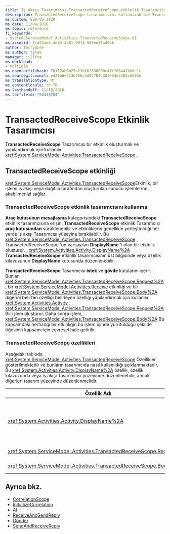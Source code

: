 ```yaml
---
title: İş Akışı Tasarımcısı-TransactedReceiveScope etkinlik Tasarımcısı
description: TransactedReceiveScope tasarımcısını kullanarak bir TransactedReceiveScope etkinliği oluşturma ve yapılandırma hakkında bilgi edinin.
ms.custom: SEO-VS-2020
ms.date: 11/04/2016
ms.topic: reference
f1_keywords:
- System.ServiceModel.Activities.TransactedReceiveScope.UI
ms.assetid: 7ca93aad-4e83-4d81-90f4-998ee114d9b6
author: TerryGLee
ms.author: tglee
manager: jillfra
ms.workload:
- multiple
ms.openlocfilehash: 70117ab8b27a23dfb2836800c41ff0844fb8de1c
ms.sourcegitcommit: ed26b6e313b766c4d92764c303954e2385c6693e
ms.translationtype: MT
ms.contentlocale: tr-TR
ms.lasthandoff: 11/10/2020
ms.locfileid: "94433784"
---
```

# <a name="transactedreceivescope-activity-designer"></a>TransactedReceiveScope Etkinlik Tasarımcısı

**TransactedReceiveScope** Tasarımcısı bir etkinlik oluşturmak ve yapılandırmak için kullanılır <xref:System.ServiceModel.Activities.TransactedReceiveScope> .

## <a name="the-transactedreceivescope-activity"></a>TransactedReceiveScope etkinliği

<xref:System.ServiceModel.Activities.TransactedReceiveScope>Etkinlik, bir işlemi iş akışı veya dağıtıcı tarafından oluşturulan sunucu işlemlerine akabilmenizi sağlar.

### <a name="using-the-transactedreceivescope-activity-designer"></a>TransactedReceiveScope etkinlik tasarımcısını kullanma

**Araç kutusunun** **mesajlaşma** kategorisindeki **TransactedReceiveScope** etkinlik tasarımcısına erişin. **TransactedReceiveScope** etkinlik Tasarımcısı **araç kutusundan** sürüklenebilir ve etkinliklerin genellikle yerleştirildiği her yerde iş akışı Tasarımcısı yüzeyine bırakılabilir. Bu <xref:System.ServiceModel.Activities.TransactedReceiveScope> , TransactedReceiveScope 'un varsayılan **DisplayName** 'i olan bir etkinlik oluşturur. , <xref:System.Activities.Activity.DisplayName%2A> **TransactedReceiveScope** etkinlik tasarımcısının üst bilgisinde veya özellik kılavuzunun **DisplayName** kutusunda düzenlenebilir.

**TransactedReceiveScope** Tasarımcısı **istek** ve **gövde** kutularını içerir. Bunlar <xref:System.ServiceModel.Activities.TransactedReceiveScope.Request%2A> , bir <xref:System.ServiceModel.Activities.Receive> etkinliği ve bir <xref:System.ServiceModel.Activities.TransactedReceiveScope.Body%2A> diğerini belirten özelliği belirleyen özelliği yapılandırmak için kullanılır <xref:System.Activities.Activity> . , <xref:System.ServiceModel.Activities.TransactedReceiveScope.Request%2A> Bir işlem oluşturur. Daha sonra işlem, <xref:System.ServiceModel.Activities.TransactedReceiveScope.Body%2A> Bu kapsamdaki herhangi bir etkinliğin bu işlem içinde yürütüldüğü şekilde öğesinin kapsamı için çevresel hale getirilir.

### <a name="the-transactedreceivescope-properties"></a>TransactedReceiveScope özellikleri

Aşağıdaki tabloda <xref:System.ServiceModel.Activities.TransactedReceiveScope> Özellikler gösterilmektedir ve bunların tasarımcıda nasıl kullanıldığı açıklanmaktadır. Bu <xref:System.Activities.Activity.DisplayName%2A> özellik, özellik kılavuzunda veya iş akışı Tasarımcısı yüzeyinde düzenlenebilir, ancak diğerleri tasarım yüzeyinde düzenlenmelidir.

|Özellik Adı|Gerekli|Kullanım|
|-|--------------|-|
|<xref:System.Activities.Activity.DisplayName%2A>|Yanlış|Etkinliğin isteğe bağlı kolay adı <xref:System.ServiceModel.Activities.TransactedReceiveScope> . Varsayılan değer TransactedReceiveScope ' dir.<br /><br /> <xref:System.Activities.Activity.DisplayName%2A>Ad kesinlikle gerekli olmasa da, bir görünen ad kullanmak en iyi uygulamadır.|
|<xref:System.ServiceModel.Activities.TransactedReceiveScope.Request%2A>|Doğru|<xref:System.ServiceModel.Activities.Receive>Etkinlik Tasarımcısı yüzeyinde bir etkinliği **istek** bloğuna bırakır.|
|<xref:System.ServiceModel.Activities.TransactedReceiveScope.Body%2A>|Yanlış|<xref:System.Activities.Activity>Etkinlik Tasarımcısı yüzeyinde **gövde** bloğunun içine bırakır.|

## <a name="see-also"></a>Ayrıca bkz.

- [CorrelationScope](../workflow-designer/correlationscope-activity-designer.md)
- [InitializeCorrelation](../workflow-designer/initializecorrelation-activity-designer.md)
- [Al](../workflow-designer/receive-activity-designer.md)
- [ReceiveAndSendReply](../workflow-designer/receiveandsendreply-template-designer.md)
- [Gönder](../workflow-designer/send-activity-designer.md)
- [SendAndReceiveReply](../workflow-designer/sendandreceivereply-template-designer.md)